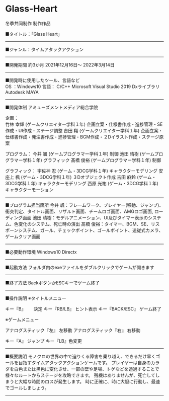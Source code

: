 # Glass-Heart

冬季共同制作 制作作品

■タイトル：「Glass Heart」


---------------------------------------
■ジャンル：タイムアタックアクション


---------------------------------------
■開発期間
 約3か月
 2021年12月16日～ 2022年3月14日


---------------------------------------
■開発時に使用したツール、言語など  
 OS ：Windows10
 言語： C/C++
 Microsoft Visual Studio 2019
 Dxライブラリ
 Autodesk MAYA


---------------------------------------
■開発体制
 アミューズメントメディア総合学院


 企画：    
 竹林 幸輝 (ゲームクリエイター学科１年) 企画立案・仕様書作成・進捗管理・SE作成・UI作成・ステージ調整
 吉田 翔  (ゲームクリエイター学科１年) 企画立案・仕様書作成・発注書作成・進捗管理・BGM作成・２Dイラスト作成・ステージ原案
 
 プログラム：
 今井 颯  (ゲームプログラマー学科１年) 制御 
 池田 晴樹 (ゲームプログラマー学科１年) グラフィック
 髙橋 俊裕 (ゲームプログラマー学科１年) 制御  

 グラフィック：
 宇佐神 忍 (ゲーム・3DCG学科１年) キャラクターモデリング
 安座上 楓 (ゲーム・3DCG学科１年) ３Dオブジェクト作成
 吉田 麻鈴 (ゲーム・3DCG学科１年) キャラクターモデリング
 西原 光祐 (ゲーム・3DCG学科１年) キャラクターモーション 


----------------------------------------
■プログラム担当箇所
 今井 颯：フレームワーク、プレイヤー(移動、ジャンプ)、衝突判定、タイトル画面、リザルト画面、チームロゴ画面、AMGロゴ画面, ローディング画面
 池田 晴樹：モデルアニメーション、UI及びタイマー表示のシステム、色変化のシステム、死亡時の演出
 髙橋 俊裕：タイマー、BGM、SE、リスポーンシステム、ガール、チェックポイント、ゴールポイント、追従式カメラ、ゲームクリア画面


----------------------------------------
■必要動作環境
 Windows10
 Directx


----------------------------------------
■起動方法
 フォルダ内のexeファイルをダブルクリックでゲームが開きます


----------------------------------------
■終了方法
 BackボタンかESCキーでゲーム終了


----------------------------------------
■操作説明
 ※タイトルメニュー

 キー『B』　　      決定
 キー『RB/LB』    ヒント表示
 キー『BACK/ESC』 ゲーム終了

 ※ゲームメニュー

 アナログスティック『左』 左移動
 アナログスティック『右』 右移動

 キー『A』 ジャンプ
 キー『LB』色変更


----------------------------------------
■概要説明
モノクロの世界の中で迫りくる障害を乗り越え、できるだけ早くゴールを目指すタイムアタックアクションゲームです。
プレイヤーは自身のカラダを白色または黒色に変化させ、一部の壁や足場、トゲなどを透過することで様々なルートからステージを攻略できます。 残機はありませんが、死亡してしまうと大幅な時間のロスが発生します。
時に正確に、時に大胆に行動し、最速でゴールしましょう。


----------------------------------------

